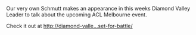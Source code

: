 Our very own Schmutt makes an appearance in this weeks Diamond Valley Leader to talk about the upcoming ACL Melbourne event.





Check it out at 
[http://diamond-valle...set-for-battle/](http://diamond-valley-leader.whereilive.com.au/news/story/virtual-warriors-set-for-battle/)